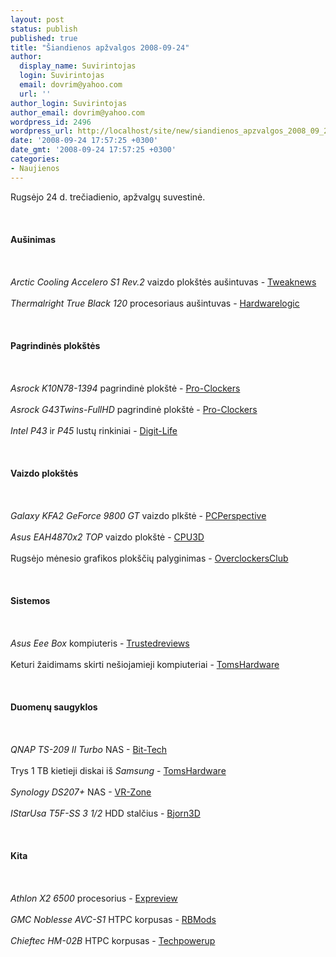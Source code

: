 ```yaml
---
layout: post
status: publish
published: true
title: "Šiandienos apžvalgos 2008-09-24"
author:
  display_name: Suvirintojas
  login: Suvirintojas
  email: dovrim@yahoo.com
  url: ''
author_login: Suvirintojas
author_email: dovrim@yahoo.com
wordpress_id: 2496
wordpress_url: http://localhost/site/new/siandienos_apzvalgos_2008_09_24/
date: '2008-09-24 17:57:25 +0300'
date_gmt: '2008-09-24 17:57:25 +0300'
categories:
- Naujienos
---
```

<p>Rugsėjo 24 d. trečiadienio, apžvalgų suvestinė.<br />
<br><br />
<br><b>Aušinimas</b><br />
<br><br />
<br><i>Arctic Cooling Accelero S1 Rev.2</i> vaizdo plokštės aušintuvas - <a class="ns" href="http://www.tweaknews.net/reviews/arctic_cooling_accelero_s1_rev2_vga_cooler/">Tweaknews</a><br />
<br><i>Thermalright True Black 120</i> procesoriaus aušintuvas - <a class="ns" href="http://hardwarelogic.com/news/137/ARTICLE/4297/2008-09-24.html">Hardwarelogic</a><br />
<br><br />
<br><b>Pagrindinės plokštės</b><br />
<br><br />
<br><i>Asrock K10N78-1394</i> pagrindinė plokštė - <a class="ns" href="http://www.pro-clockers.com/reviews/?id=105">Pro-Clockers</a><br />
<br><i>Asrock G43Twins-FullHD</i> pagrindinė plokštė - <a class="ns" href="http://www.pro-clockers.com/reviews/?id=104">Pro-Clockers</a><br />
<br><i>Intel P43</i> ir <i>P45</i> lustų rinkiniai - <a class="ns" href="http://www.digit-life.com/articles3/mainboard/i43p-i45p-chipsets.html">Digit-Life</a><br />
<br><br />
<br><b>Vaizdo plokštės</b><br />
<br><br />
<br><i>Galaxy KFA2 GeForce 9800 GT</i> vaizdo plkštė - <a class="ns" href="http://www.pcper.com/article.php?aid=622">PCPerspective</a><br />
<br><i>Asus EAH4870x2 TOP</i> vaizdo plokštė - <a class="ns" href="http://www.cpu3d.com/review/5978-1/asus-eah4870x2-top-2gb-gddr5/introduction.html">CPU3D</a><br />
<br>Rugsėjo mėnesio grafikos plokščių palyginimas - <a class="ns" href="http://www.overclockersclub.com/guides/video_card_roundup_sept_08/">OverclockersClub</a><br />
<br><br />
<br><b>Sistemos</b><br />
<br><br />
<br><i>Asus Eee Box</i> kompiuteris - <a class="ns" href="http://www.trustedreviews.com/pcs/review/2008/09/24/Asus-Eee-Box-First-Look/p1">Trustedreviews</a><br />
<br>Keturi žaidimams skirti nešiojamieji kompiuteriai - <a class="ns" href="http://www.tomshardware.com/reviews/gaming-notebook-roundup,2023.html">TomsHardware</a><br />
<br><br />
<br><b>Duomenų saugyklos</b><br />
<br><br />
<br><i>QNAP TS-209 II Turbo</i> NAS - <a class="ns" href="http://www.bit-tech.net/hardware/2008/09/24/qnap-ts209-ii-turbo-nas/1">Bit-Tech</a><br />
<br>Trys 1 TB kietieji diskai iš <i>Samsung</i> - <a class="ns" href="http://www.tomshardware.com/reviews/terabyte-samsung-spinpoint,2026.html">TomsHardware</a><br />
<br><i>Synology DS207+</i> NAS - <a class="ns" href="http://www.vr-zone.com/articles/Synology_Disk_Station_DS207%2B/6049.html">VR-Zone</a><br />
<br><i>IStarUsa T5F-SS 3 1/2</i> HDD stalčius - <a class="ns" href="http://www.bjorn3d.com/read.php?cID=1341">Bjorn3D</a><br />
<br><br />
<br><b>Kita</b><br />
<br><br />
<br><i>Athlon X2 6500</i> procesorius - <a class="ns" href="http://en.expreview.com/2008/09/23/amds-best-dual-core-ever-athlon-6500-kuma-review/">Expreview</a><br />
<br><i>GMC Noblesse AVC-S1</i> HTPC korpusas - <a class="ns" href="http://www.rbmods.com/Articles/Gmc/S1/1.php">RBMods</a><br />
<br><i>Chieftec HM-02B</i> HTPC korpusas - <a class="ns" href="http://www.techpowerup.com/reviews/Chieftec/Hi_Fi_Series_HM_02B/">Techpowerup</a><br />
<br><br />
<br><br />
<br></p>
